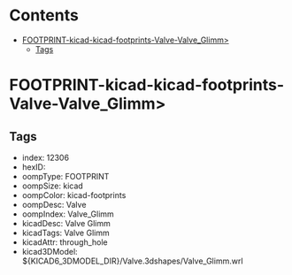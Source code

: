 



Contents
========

* [FOOTPRINT-kicad-kicad-footprints-Valve-Valve_Glimm>](#footprint-kicad-kicad-footprints-valve-valve_glimm)
	* [Tags](#tags)

# FOOTPRINT-kicad-kicad-footprints-Valve-Valve_Glimm>

## Tags

- index: 12306
- hexID: 
- oompType: FOOTPRINT
- oompSize: kicad
- oompColor: kicad-footprints
- oompDesc: Valve
- oompIndex: Valve_Glimm
- kicadDesc: Valve Glimm
- kicadTags: Valve Glimm
- kicadAttr: through_hole
- kicad3DModel: ${KICAD6_3DMODEL_DIR}/Valve.3dshapes/Valve_Glimm.wrl
